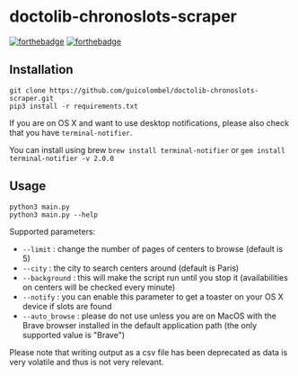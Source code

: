 # doctolib-chronoslots-scraper

[![forthebadge](https://forthebadge.com/images/badges/made-with-python.svg)](https://forthebadge.com)
[![forthebadge](https://forthebadge.com/images/badges/60-percent-of-the-time-works-every-time.svg)](https://forthebadge.com)

## Installation

```
git clone https://github.com/guicolombel/doctolib-chronoslots-scraper.git
pip3 install -r requirements.txt
```

If you are on OS X and want to use desktop notifications, please also check that you have `terminal-notifier`. 

You can install using brew `brew install terminal-notifier` or `gem install terminal-notifier -v 2.0.0`

## Usage

```
python3 main.py
python3 main.py --help
```

Supported parameters:
- `--limit` : change the number of pages of centers to browse (default is 5)
- `--city` : the city to search centers around (default is Paris)
- `--background` : this will make the script run until you stop it (availabilities on centers will be checked every minute)
- `--notify` : you can enable this parameter to get a toaster on your OS X device if slots are found
- `--auto_browse` : please do not use unless you are on MacOS with the Brave browser installed in the default application path (the only supported value is "Brave")

Please note that writing output as a csv file has been deprecated as data is very volatile and thus is not very relevant. 

